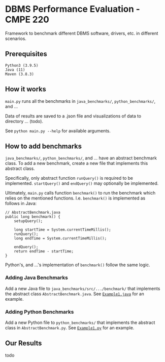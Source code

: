 # DBMS Performance Evaluation - CMPE 220

Framework to benchmark different DBMS software, drivers, etc. in different scenarios.

## Prerequisites

```
Python3 (3.9.5)
Java (11)
Maven (3.8.3)
```

## How it works

`main.py` runs all the benchmarks in `java_benchmarks/`, `python_benchmarks/`, and ...

Data of results are saved to a .json file and visualizations of data to directory ... (todo).

See `python main.py --help` for available arguments.

## How to add benchmarks

`java_benchmarks/`, `python_benchmarks/`, and ... have an abstract benchmark class. To add a new benchmark, create a new file that implements this abstract class.

Specifically, only abstract function `runQuery()` is required to be implemented. `startQuery()` and `endQuery()` may optionally be implemented.

Ultimately, `main.py` calls function `benchmark()` to run the benchmark which relies on the mentioned functions. I.e. `benchmark()` is implemented as follows in Java:

```
// AbstractBenchmark.java
public long benchmark() {
    setupQuery();

    long startTime = System.currentTimeMillis();
    runQuery();
    long endTime = System.currentTimeMillis();

    endQuery();
    return endTime - startTime;
}
```

Python's, and ...'s implementation of `benchmark()` follow the same logic.

### Adding Java Benchmarks

Add a new Java file to `java_benchmarks/src/.../benchmark/` that implements the abstract class `AbstractBenchmark.java`. See [`Example1.java`](java_benchmarks/src/main/java/com/cmpe220/benchmark/Example1.java) for an example.

### Adding Python Benchmarks

Add a new Python file to `python_benchmarks/` that implements the abstract class in `AbstractBenchmark.py`. See [`Example1.py`](python_benchmarks/Example1.py) for an example.

## Our Results

todo
